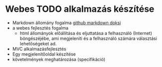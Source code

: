 ﻿# Webes TODO alkalmazás készítése
- Markdown állomány fogalma [github markdown doksi](https://guides.github.com/features/mastering-markdown/)
- a webes fejlesztés fogalma
  - html állományok előállítása és eljuttatása a felhasználó (Internet) böngészéjébe, ami megjeleníti és a felhasználó számára választási lehetőségeket ad.
- MVC alkalmazásfejlesztés
- Egy megjelenítőoldal készítése
- követelmények meghatározása (specifikáció)
